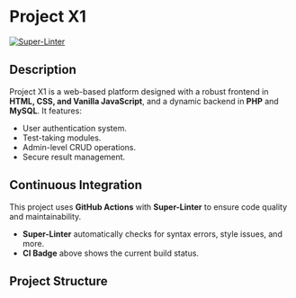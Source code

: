 #  Project X1

[![Super-Linter](https://github.com/YOUR-USERNAME/YOUR-REPO-NAME/actions/workflows/linter.yml/badge.svg)](https://github.com/Thompson-Ace-Daniel/bytemark-project-x-1/actions)

##  Description
Project X1 is a web-based platform designed with a robust frontend in **HTML, CSS, and Vanilla JavaScript**, and a dynamic backend in **PHP** and **MySQL**. It features:
- User authentication system.
- Test-taking modules.
- Admin-level CRUD operations.
- Secure result management.

##  Continuous Integration
This project uses **GitHub Actions** with **Super-Linter** to ensure code quality and maintainability.
- **Super-Linter** automatically checks for syntax errors, style issues, and more.
- **CI Badge** above shows the current build status.

##  Project Structure
